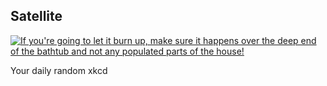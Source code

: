 ## Satellite
[![If you're going to let it burn up, make sure it happens over the deep end of the bathtub and not any populated parts of the house!](https://imgs.xkcd.com/comics/satellite.png)](https://xkcd.com/2264/ "If you're going to let it burn up, make sure it happens over the deep end of the bathtub and not any populated parts of the house!")

Your daily random xkcd
